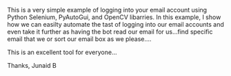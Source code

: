 This is a very simple example of logging into your email account using Python Selenium, PyAutoGui, and OpenCV libarries.
In this example, I show how we can easilty automate the tast of logging into our email accounts and even take it further
as having the bot read our email for us...find specific email that we or sort our email box as we please....

This is an excellent tool for everyone...

Thanks,
Junaid B
